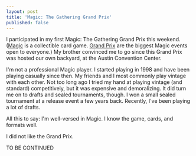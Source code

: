 ```yaml
---
layout: post
title: 'Magic: The Gathering Grand Prix'
published: false
---
```


I participated in my first Magic: The Gathering Grand Prix this
weekend. ([Magic][1] is a collectible card game. [Grand Prix][2]
are the biggest Magic events open to everyone.) My brother convinced
me to go since this Grand Prix was hosted our own backyard, at the
Austin Convention Center.

I'm not a professional Magic player. I started playing in 1998 and
have been playing casually since then. My friends and I most commonly
play vintage with each other. Not too long ago I tried my hand at
playing vintage (and standard) competitively, but it was expensive
and demoralizing. It did turn me on to drafts and sealed tournaments,
though. I won a small sealed tournament at a release event a few
years back. Recently, I've been playing a lot of drafts.

All this to say: I'm well-versed in Magic. I know the game, cards,
and formats well.

I did not like the Grand Prix.

TO BE CONTINUED

[1]: http://en.wikipedia.org/wiki/Magic:_The_Gathering
[2]: http://www.wizards.com/default.asp?x=grandprix
